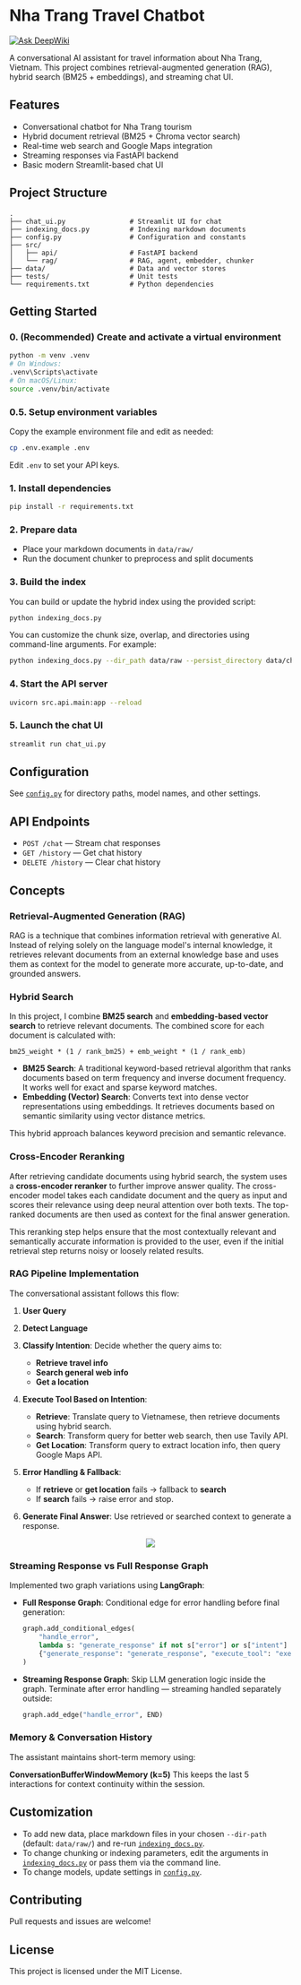 # Nha Trang Travel Chatbot
[![Ask DeepWiki](https://deepwiki.com/badge.svg)](https://deepwiki.com/huylys54/NhaTrangChatbot)


A conversational AI assistant for travel information about Nha Trang, Vietnam. This project combines retrieval-augmented generation (RAG), hybrid search (BM25 + embeddings), and streaming chat UI.

## Features

- Conversational chatbot for Nha Trang tourism
- Hybrid document retrieval (BM25 + Chroma vector search)
- Real-time web search and Google Maps integration
- Streaming responses via FastAPI backend
- Basic modern Streamlit-based chat UI

## Project Structure

```
.
├── chat_ui.py                # Streamlit UI for chat
├── indexing_docs.py          # Indexing markdown documents
├── config.py                 # Configuration and constants
├── src/
│   ├── api/                  # FastAPI backend
│   └── rag/                  # RAG, agent, embedder, chunker
├── data/                     # Data and vector stores
├── tests/                    # Unit tests
└── requirements.txt          # Python dependencies
```

## Getting Started

### 0. (Recommended) Create and activate a virtual environment

```sh
python -m venv .venv
# On Windows:
.venv\Scripts\activate
# On macOS/Linux:
source .venv/bin/activate
```

### 0.5. Setup environment variables
Copy the example environment file and edit as needed:
```sh
cp .env.example .env
```
Edit `.env` to set your API keys.

### 1. Install dependencies

```sh
pip install -r requirements.txt
```

### 2. Prepare data

- Place your markdown documents in `data/raw/`
- Run the document chunker to preprocess and split documents

### 3. Build the index

You can build or update the hybrid index using the provided script:

```sh
python indexing_docs.py
```

You can customize the chunk size, overlap, and directories using command-line arguments.
For example:

```sh
python indexing_docs.py --dir_path data/raw --persist_directory data/chroma --bm25_directory data/bm25
```

### 4. Start the API server

```sh
uvicorn src.api.main:app --reload
```

### 5. Launch the chat UI

```sh
streamlit run chat_ui.py
```

## Configuration

See [`config.py`](config.py) for directory paths, model names, and other settings.

## API Endpoints

- `POST /chat` — Stream chat responses
- `GET /history` — Get chat history
- `DELETE /history` — Clear chat history

## Concepts

### Retrieval-Augmented Generation (RAG)

RAG is a technique that combines information retrieval with generative AI. Instead of relying solely on the language model's internal knowledge, it retrieves relevant documents from an external knowledge base and uses them as context for the model to generate more accurate, up-to-date, and grounded answers.


### Hybrid Search

In this project, I combine **BM25 search** and **embedding-based vector search** to retrieve relevant documents. The combined score for each document is calculated with:

```
bm25_weight * (1 / rank_bm25) + emb_weight * (1 / rank_emb)
```

* **BM25 Search**: A traditional keyword-based retrieval algorithm that ranks documents based on term frequency and inverse document frequency. It works well for exact and sparse keyword matches.
* **Embedding (Vector) Search**: Converts text into dense vector representations using embeddings. It retrieves documents based on semantic similarity using vector distance metrics.

This hybrid approach balances keyword precision and semantic relevance.


### Cross-Encoder Reranking

After retrieving candidate documents using hybrid search, the system uses a **cross-encoder reranker** to further improve answer quality. The cross-encoder model takes each candidate document and the query as input and scores their relevance using deep neural attention over both texts. The top-ranked documents are then used as context for the final answer generation.

This reranking step helps ensure that the most contextually relevant and semantically accurate information is provided to the user, even if the initial retrieval step returns noisy or loosely related results.


### RAG Pipeline Implementation

The conversational assistant follows this flow:

1. **User Query**

2. **Detect Language**

3. **Classify Intention**: Decide whether the query aims to:

   * **Retrieve travel info**
   * **Search general web info**
   * **Get a location**

4. **Execute Tool Based on Intention**:

   * **Retrieve**: Translate query to Vietnamese, then retrieve documents using hybrid search.
   * **Search**: Transform query for better web search, then use Tavily API.
   * **Get Location**: Transform query to extract location info, then query Google Maps API.

5. **Error Handling & Fallback**:

   * If **retrieve** or **get location** fails → fallback to **search**
   * If **search** fails → raise error and stop.

6. **Generate Final Answer**: Use retrieved or searched context to generate a response.

<p align="center">
  <img src="./state_graph.png">
</p>

### Streaming Response vs Full Response Graph

Implemented two graph variations using **LangGraph**:

- **Full Response Graph**:
  Conditional edge for error handling before final generation:

  ```python
  graph.add_conditional_edges(
      "handle_error",
      lambda s: "generate_response" if not s["error"] or s["intent"] == "search" else "execute_tool",
      {"generate_response": "generate_response", "execute_tool": "execute_tool"}
  )
  ```

- **Streaming Response Graph**:
  Skip LLM generation logic inside the graph. Terminate after error handling — streaming handled separately outside:

  ```python
  graph.add_edge("handle_error", END)
  ```


### Memory & Conversation History

The assistant maintains short-term memory using:

**ConversationBufferWindowMemory (k=5)**
This keeps the last 5 interactions for context continuity within the session.



## Customization

- To add new data, place markdown files in your chosen `--dir-path` (default: `data/raw/`) and re-run [`indexing_docs.py`](indexing_dodcs.py).
- To change chunking or indexing parameters, edit the arguments in [`indexing_docs.py`](indexing_dodcs.py) or pass them via the command line.
- To change models, update settings in [`config.py`](config.py).

## Contributing

Pull requests and issues are welcome!

## License

This project is licensed under the MIT License.
